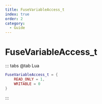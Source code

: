 ```yaml
---
title: FuseVariableAccess_t
index: true
order: 2
category:
  - Guide
---
```


# FuseVariableAccess_t
::: tabs
@tab Lua
```lua
FuseVariableAccess_t = {
    READ_ONLY = 1,
    WRITABLE = 0
}
```
:::